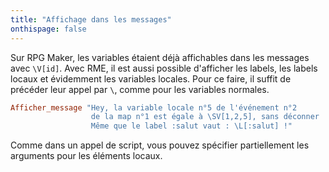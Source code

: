 ```yaml
---
title: "Affichage dans les messages"
onthispage: false
---
```


Sur RPG Maker, les variables étaient déjà affichables dans les messages avec `\V[id]`. Avec RME, il est aussi possible d'afficher les labels, les labels locaux et évidemment les variables locales. Pour ce faire, il suffit de précéder leur appel par `\`, comme pour les variables normales.

```ruby
Afficher_message "Hey, la variable locale n°5 de l'événement n°2
                  de la map n°1 est égale à \SV[1,2,5], sans déconner !
                  Même que le label :salut vaut : \L[:salut] !"
```

Comme dans un appel de script, vous pouvez spécifier partiellement les arguments pour les éléments locaux.